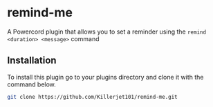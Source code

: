 # remind-me
A Powercord plugin that allows you to set a reminder using the `remind <duration> <message>` command


## Installation
To install this plugin go to your plugins directory and clone it with the command below.

```bash
git clone https://github.com/Killerjet101/remind-me.git
```
